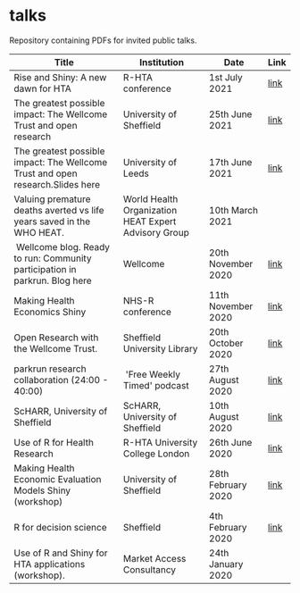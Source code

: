# talks

Repository containing PDFs for invited public talks.

| Title                                                                          | Institution                                          | Date               | Link                                                                                                                 |
| ------------------------------------------------------------------------------ | ---------------------------------------------------- | ------------------ | -------------------------------------------------------------------------------------------------------------------- |
| Rise and Shiny: A new dawn for HTA                                             | R-HTA conference                                     | 1st July 2021      | [link](https://github.com/RobertASmith/talks/blob/master/Rise%20and%20Shiny%2C%20a%20new%20dawn%20for%20HTA.pdf)     |
| The greatest possible impact: The Wellcome Trust and open research             | University of Sheffield                              | 25th June 2021     | [link](https://github.com/RobertASmith/talks/blob/master/Rise%20and%20Shiny%2C%20a%20new%20dawn%20for%20HTA.pdf)     |
| The greatest possible impact: The Wellcome Trust and open research.Slides here | University of Leeds                                  | 17th June 2021     | [link](https://github.com/RobertASmith/talks/blob/master/Open%20Research%20Wellcome%20Trust%20Leeds%202021.pdf)      |
| Valuing premature deaths averted vs life years saved in the WHO HEAT.          | World Health Organization HEAT Expert Advisory Group | 10th March 2021    |                                                                                                                      |
|  Wellcome blog. Ready to run: Community participation in parkrun. Blog here    | Wellcome                                             | 20th November 2020 | [link](https://blog.wellcomeopenresearch.org/2020/11/20/ready-to-run-community-participation-in-parkrun-in-england/) |
| Making Health Economics Shiny                                                  | NHS-R conference                                     | 11th November 2020 | [link](https://github.com/RobertASmith/talks/blob/master/NHS-R%20Presentation.pdf)                                   |
| Open Research with the Wellcome Trust.                                         | Sheffield University Library                         | 20th October 2020  | [link](https://github.com/RobertASmith/talks/blob/master/Open%20Research%20Wellcome%20Trust.pdf)                     |
| parkrun research collaboration (24:00 - 40:00)                                 |  'Free Weekly Timed' podcast                         | 27th August 2020   | [link](https://blog.wellcomeopenresearch.org/2020/11/20/ready-to-run-community-participation-in-parkrun-in-england/) |
| ScHARR, University of Sheffield                                                | ScHARR, University of Sheffield                      | 10th August 2020   | [link](https://r4scharr.shinyapps.io/intro/#section-session1)                                                        |
| Use of R for Health Research                                                   | R-HTA University College London                      | 26th June 2020     | [link](https://r-hta.org/tutorial/markov_models_shiny/)                                                              |
| Making Health Economic Evaluation Models Shiny (workshop)                      | University of Sheffield                              | 28th February 2020 | [link](https://github.com/RobertASmith/talks/blob/master/RShiny%20for%20Health%20Economics%20ScHARR%20Feb20.pdf)     |
| R for decision science                                                         | Sheffield                                            | 4th February 2020  | [link](https://github.com/RobertASmith/talks/blob/master/Decision%20Science%20RSheffield.pdf)                        |
| Use of R and Shiny for HTA applications (workshop).                            | Market Access Consultancy                            | 24th January 2020  |                                                                                                                      |
